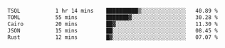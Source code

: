 <!--START_SECTION:waka-->

```txt
TSQL           1 hr 14 mins    ██████████▒░░░░░░░░░░░░░░   40.89 %
TOML           55 mins         ███████▓░░░░░░░░░░░░░░░░░   30.28 %
Cairo          20 mins         ██▓░░░░░░░░░░░░░░░░░░░░░░   11.30 %
JSON           15 mins         ██░░░░░░░░░░░░░░░░░░░░░░░   08.45 %
Rust           12 mins         █▓░░░░░░░░░░░░░░░░░░░░░░░   07.07 %
```

<!--END_SECTION:waka-->